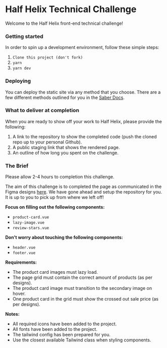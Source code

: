# Half Helix Technical Challenge

Welcome to the Half Helix front-end technical challenge!

### Getting started

In order to spin up a development environment, follow these simple steps:

1. `Clone this project (don't fork)`
1. `yarn`
1. `yarn dev`

### Deploying

You can deploy the static site via any method that you choose. There are a few different methods outlined for you in the [Saber Docs](https://saber.land/docs/deployment.html).

### What to deliver at completion

When you are ready to show off your work to Half Helix, please provide the following:

1. A link to the repository to show the completed code (push the cloned repo up to your personal Github).
1. A public staging link that shows the rendered page.
1. An outline of how long you spent on the challenge.

### The Brief

Please allow 2-4 hours to completion this challenge.

The aim of this challenge is to completed the page as communicated in the Figma designs [here](https://www.figma.com/file/HhL5GipaLwZh1w6WbkPB1j/Half-Helix-Technical-Challenge?node-id=1%3A5&viewport=27107%2C1283%2C1). We have gone ahead and setup the repository for you. It is up to you to pick up from where we left off!

**Focus on filling out the following components:**

- `product-card.vue`
- `lazy-image.vue`
- `review-stars.vue`

**Don't worry about touching the following components:**

- `header.vue`
- `footer.vue`

**Requirements:**

- The product card images must lazy load.
- The page grid must contain the correct amount of products (as per designs).
- The product card image must transition to the secondary image on hover.
- One product card in the grid must show the crossed out sale price (as per designs).

**Notes:**

- All required icons have been added to the project.
- All fonts have been added to the project.
- The tailwind config has been prepared for you.
- Use the closest available Tailwind class when styling components.
